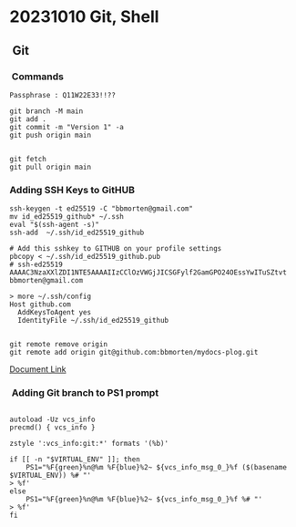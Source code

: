 # 20231010 Git, Shell

##  Git

###  Commands

```shell
Passphrase : Q11W22E33!!??

```

```shell
git branch -M main 
git add .
git commit -m "Version 1" -a
git push origin main


git fetch
git pull origin main
```

### Adding SSH Keys to GitHUB

```shell
ssh-keygen -t ed25519 -C "bbmorten@gmail.com"
mv id_ed25519_github* ~/.ssh
eval "$(ssh-agent -s)"
ssh-add  ~/.ssh/id_ed25519_github
```

```shell
# Add this sshkey to GITHUB on your profile settings
pbcopy < ~/.ssh/id_ed25519_github.pub
# ssh-ed25519 AAAAC3NzaXXlZDI1NTE5AAAAIIzCClOzVWGjJICSGFylf2GamGPO24OEssYwITuSZtvt bbmorten@gmail.com

```

```shell
> more ~/.ssh/config 
Host github.com
  AddKeysToAgent yes
  IdentityFile ~/.ssh/id_ed25519_github
```

 ```shell
 
 git remote remove origin
 git remote add origin git@github.com:bbmorten/mydocs-plog.git
 ```

[Document Link](https://www.freecodecamp.org/news/git-ssh-how-to/#:~:text=Go%20to%20your%20GitHub%20settings%20page%20and%20click,Finally%2C%20test%20your%20authentication%20with%3A%20ssh%20-T%20git%40github.com)

###  Adding Git branch to PS1 prompt

```shell

autoload -Uz vcs_info
precmd() { vcs_info }

zstyle ':vcs_info:git:*' formats '(%b)'

if [[ -n "$VIRTUAL_ENV" ]]; then
    PS1="%F{green}%n@%m %F{blue}%2~ ${vcs_info_msg_0_}%f ($(basename 
$VIRTUAL_ENV)) %# "'
> %f'
else
    PS1="%F{green}%n@%m %F{blue}%2~ ${vcs_info_msg_0_}%f %# "'
> %f'
fi


```
